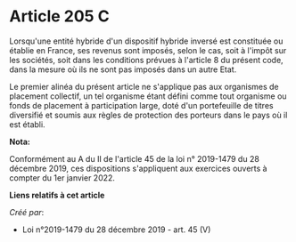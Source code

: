 # Article 205 C

Lorsqu'une entité hybride d'un dispositif hybride inversé est constituée ou établie en France, ses revenus sont imposés,
selon le cas, soit à l'impôt sur les sociétés, soit dans les conditions prévues à l'article 8 du présent code, dans la mesure
où ils ne sont pas imposés dans un autre Etat.

Le premier alinéa du présent article ne s'applique pas aux organismes de placement collectif, un tel organisme étant défini
comme tout organisme ou fonds de placement à participation large, doté d'un portefeuille de titres diversifié et soumis aux
règles de protection des porteurs dans le pays où il est établi.

**Nota:**

Conformément au A du II de l'article 45 de la loi n° 2019-1479 du 28 décembre 2019, ces dispositions s'appliquent aux
exercices ouverts à compter du 1er janvier 2022.

**Liens relatifs à cet article**

_Créé par_:

  - Loi n°2019-1479 du 28 décembre 2019 - art. 45 (V)
